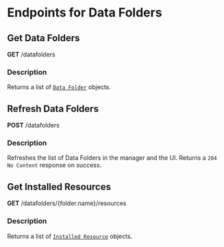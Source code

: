 # Endpoints for Data Folders

## Get Data Folders

**GET** /datafolders

### Description

Returns a list of [`Data Folder`](objects.md#data-folder) objects.

## Refresh Data Folders

**POST** /datafolders

### Description

Refreshes the list of Data Folders in the manager and the UI. Returns a `204 No Content` response on success.

## Get Installed Resources

**GET** /datafolders/{folder.name}/resources

### Description

Returns a list of [`Installed Resource`](objects.md#installed-resource) objects.
